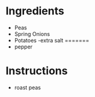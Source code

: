 
# Ingredients
- Peas
- Spring Onions 
- Potatoes
-extra salt
=======
- pepper

# Instructions
- roast peas

